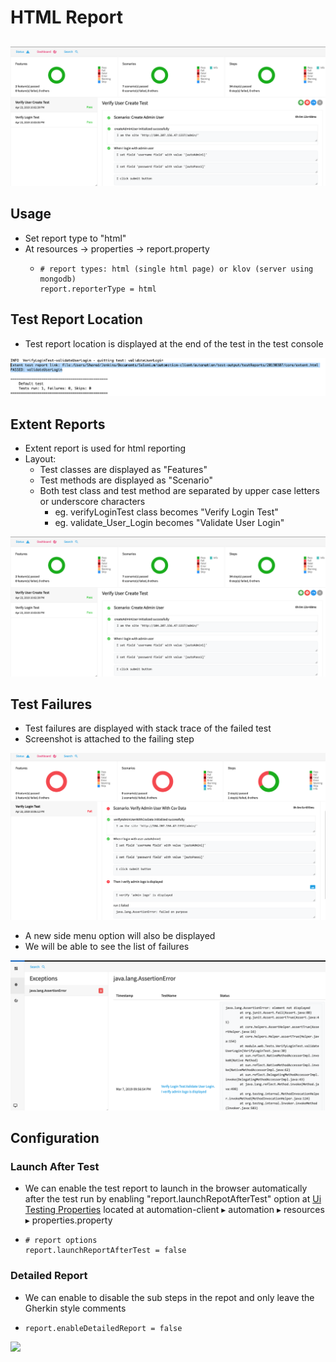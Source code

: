 # HTML Report

##

![](<../.gitbook/assets/image (39).png>)

## Usage

* Set report type to "html"
* At resources -> properties -> report.property
  * ```
    # report types: html (single html page) or klov (server using mongodb)
    report.reporterType = html
    ```

## Test Report Location

* Test report location is displayed at the end of the test in the test console

![](<../.gitbook/assets/image (14).png>)

## Extent Reports

* Extent report is used for html reporting
* Layout:
  * Test classes are displayed as "Features"
  * Test methods are displayed as "Scenario"
  * Both test class and test method are separated by upper case letters or underscore characters
    * eg. verifyLoginTest class becomes "Verify Login Test"
    * eg. validate\_User\_Login becomes "Validate User Login"

![](<../.gitbook/assets/image (39).png>)

## Test Failures

* Test failures are displayed with stack trace of the failed test
* Screenshot is attached to the failing step&#x20;

![](<../.gitbook/assets/image (40).png>)

* A new side menu option will also be displayed&#x20;
* We will be able to see the list of failures

![](<../.gitbook/assets/image (11).png>)

## Configuration

### Launch After Test

* We can enable the test report to launch in the browser automatically after the test run by enabling "report.launchRepotAfterTest" option at [Ui Testing Properties](https://ehsan-matean.gitbook.io/automationcore/\~/edit/drafts/-L\_QoVcSBVDLeifUW6pF/configuration/properties) located at automation-client⁩ ▸ ⁨automation⁩ ▸ ⁨resources⁩ ▸ properties.property
*   ```
    # report options
    report.launchReportAfterTest = false
    ```



### Detailed Report

* We can enable to disable the sub steps in the repot and only leave the Gherkin style comments
* ```
  report.enableDetailedReport = false
  ```

![](<../.gitbook/assets/image (41).png>)

